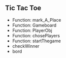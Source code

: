 ## Tic Tac Toe

- Function: mark_A_Place
- Function: Gameboard
- Function: PlayerObj
- Function: chosePlayers
- Function: startThegame
- checkWinner
- bord
